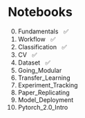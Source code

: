 # Notebooks

00. Fundamentals $~$ ✅
01. Workflow $~$ ✅
02. Classification $~$ ✅
03. CV $~$ ✅
04. Dataset $~$ ✅
05. Going_Modular
06. Transfer_Learning
07. Experiment_Tracking
08. Paper_Replicating
09. Model_Deployment
10. Pytorch_2.0_Intro